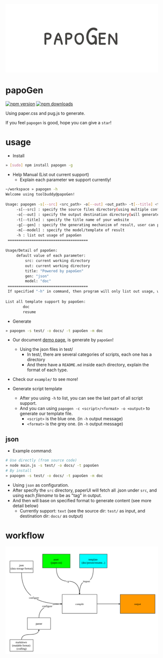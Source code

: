 ![](./design/badge.png)

# papoGen
[![npm version](https://badge.fury.io/js/papogen.svg)](https://badge.fury.io/js/papogen)
[![npm downloads](https://img.shields.io/npm/dm/papogen.svg)](https://img.shields.io/npm/dm/papogen.svg)

Using paper.css and pug.js to generate.

If you feel `papogen` is good, hope you can give a `star`!

# usage

* Install 
```bash
» [sudo] npm install papogen -g
```

* Help Manual (List out current support)
    * Explain each parameter we support currently!
```bash
~/workspace » papogen -h
Welcome using toolbuddy@papoGen!

Usage: papogen -s[--src] <src_path> -o[--out] <out_path> -t[--title] <title> -g[--gen] <type> -m[--model] <name> -h[--help]
     -s[--src] : specify the source files directory(using multiple configure files)
     -o[--out] : specify the output destination directory(will generate website for u!)
     -t[--title] : specify the title name of your website
     -g[--gen] : specify the generating mechanism of result, user can pick from several types. default value is "json"
     -m[--model] : specify the model/template of result
     -h : list out usage of papoGen
 =====================================

Usage/Detail of papoGen:
     default value of each parameter:
         src: current working directory
         out: current working directory
         title: "Powered by papoGen"
         gen: "json"
         model: "doc"
 =====================================
 If specified "-h" in command, then program will only list out usage, without any generation.

List all template support by papoGen:
        doc
        resume
```

* Generate
```bash
» papogen -s test/ -o docs/ -t papoGen -m doc
```

* Our document [demo page](https://toolbuddy.github.io/papoGen/), is generate by `papoGen`!
    * Using the json files in test/ 
        * In test/, there are several categories of scripts, each one has a directory
        * And there have a `README.md` inside each directory, explain the format of each type.

* Check our `example/` to see more!

* Generate script template
    * After you using `-h` to list, you can see the last part of all script support.
    * And you can using `papogen -c <script>/<format> -o <output>` to generate our template file.
        * `<script>` is the blue one. (in `-h` output message)
        * `<format>` is the grey one. (in `-h` output message)

## json
* Example command:
```bash
# Use directly (from source code)
» node main.js -s test/ -o docs/ -t papoGen
# By install 
» papogen -s test/ -o docs/ -t papoGen -m doc
```
* Using `json` as configuration.
* After specify the `src` directory, paperUI will fetch all .json under `src`, and using each *filename* to be as "tag" in output.
* And then will base on specified format to generate content (see more detail below)
    * Currently support: `text` (see the source dir: `test/` as input, and destination dir: `docs/` as output)

# workflow

![](./design/workflow.png)